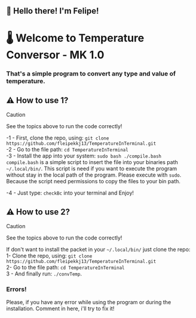 ## 👋 Hello there! I'm Felipe!
# 🌡️ Welcome to Temperature Conversor - MK 1.0
### That's a simple program to convert any type and value of temperature.

## ⚠️ How to use 1?
> [!CAUTION]
> See the topics above to run the code correctly!

-1 - First, clone the repo, using: `git clone https://github.com/fleipekkj13/TemperatureInTerminal.git`<br />
-2 - Go to the file path: `cd TemperatureInTerminal`<br />
-3 - Install the app into your system: `sudo bash ./compile.bash`
`compile.bash` is a simple script to insert the file into your binaries path `~/.local/bin/`. This script is need if you want to execute the program without stay in the local path of the program. Please execute with `sudo`. Because the script need permissions to copy the files to your bin path.<br />

-4 - Just type: `checkBc` into your terminal and Enjoy!<br />    

## ⚠️ How to use 2?
> [!CAUTION]
> See the topics above to run the code correctly!

If don't want to install the packet in your `~/.local/bin/` just clone the repo:<br />
1- Clone the repo, using: `git clone https://github.com/fleipekkj13/TemperatureInTerminal.git`<br />
2- Go to the file path: `cd TemperatureInTerminal`<br />
3 - And finally run: `./convTemp`.

### Errors!
Please, if you have any error while using the program or during the installation. Comment in here, i'll try to fix it!

